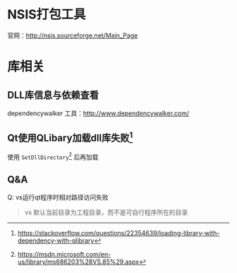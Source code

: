 <!-- TITLE: Windows -->
<!-- SUBTITLE: Windows 下的编程问题 -->

# NSIS打包工具
官网：http://nsis.sourceforge.net/Main_Page

# 库相关
## DLL库信息与依赖查看

dependencywalker 工具：http://www.dependencywalker.com/

## Qt使用QLibary加载dll库失败[^dll_error]

使用 `SetDllDirectory`[^dll_lib] 后再加载

## Q&A

Q: vs运行qt程序时相对路径访问失败
>vs 默认当前目录为工程目录，而不是可自行程序所在的目录

[^dll_error]:https://stackoverflow.com/questions/22354639/loading-library-with-dependency-with-qlibrary
[^dll_lib]:https://msdn.microsoft.com/en-us/library/ms686203%28VS.85%29.aspx
